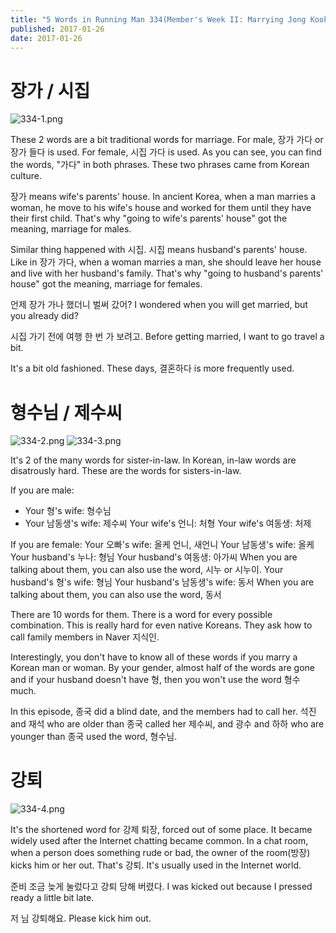```yaml
---
title: "5 Words in Running Man 334(Member's Week II: Marrying Jong Kook Off)"
published: 2017-01-26
date: 2017-01-26
---
```

# 장가 / 시집

![334-1.png](/images/334-1.png)

These 2 words are a bit traditional words for marriage. For male, 장가 가다 or 장가 들다 is used. For female, 시집 가다 is used. As you can see, you can find the words, "가다" in both phrases. These two phrases came from Korean culture. 

장가 means wife's parents' house. In ancient Korea, when a man marries a woman, he move to his wife's house and worked for them until they have their first child. That's why "going to wife's parents' house" got the meaning, marriage for males.

Similar thing happened with 시집. 시집 means husband's parents' house. Like in 장가 가다, when a woman marries a man, she should leave her house and live with her husband's family. That's why "going to husband's parents' house" got the meaning, marriage for females. 

언제 장가 가나 했더니 벌써 갔어?
I wondered when you will get married, but you already did?

시집 가기 전에 여행 한 번 가 보려고. 
Before getting married, I want to go travel a bit. 

It's a bit old fashioned. These days, 결혼하다 is more frequently used. 


# 형수님 / 제수씨

![334-2.png](/images/334-2.png)
![334-3.png](/images/334-3.png)

It's 2 of the many words for sister-in-law. In Korean, in-law words are disatrously hard. These are the words for sisters-in-law.

If you are male:
* Your 형's wife: 형수님
* Your 남동생's wife: 제수씨
Your wife's 언니: 처형
Your wife's 여동생: 처제

If you are female:
Your 오빠's wife: 올케 언니, 새언니
Your 남동생's wife: 올케
Your husband's 누나: 형님
Your husband's 여동생: 아가씨
When you are talking about them, you can also use the word, 시누 or 시누이.
Your husband's 형's wife: 형님
Your husband's 남동생's wife: 동서
When you are talking about them, you can also use the word, 동서

There are 10 words for them. There is a word for every possible combination. This is really hard for even native Koreans. They ask how to call family members in Naver 지식인. 

Interestingly, you don't have to know all of these words if you marry a Korean man or woman. By your gender, almost half of the words are gone and if your husband doesn't have 형, then you won't use the word 형수 much. 

In this episode, 종국 did a blind date, and the members had to call her. 석진 and 재석 who are older than 종국 called her 제수씨, and 광수 and 하하 who are younger than 종국 used the word, 형수님. 


# 강퇴

![334-4.png](/images/334-4.png)

It's the shortened word for 강제 퇴장, forced out of some place. It became widely used after the Internet chatting became common. In a chat room, when a person does something rude or bad, the owner of the room(방장) kicks him or her out. That's 강퇴. It's usually used in the Internet world. 

준비 조금 늦게 눌렀다고 강퇴 당해 버렸다. 
I was kicked out because I pressed ready a little bit late. 

저 님 강퇴해요.
Please kick him out. 
